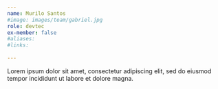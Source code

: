 ```yaml
---
name: Murilo Santos
#image: images/team/gabriel.jpg
role: devtec
ex-member: false
#aliases:
#links:
 
---
```


Lorem ipsum dolor sit amet, consectetur adipiscing elit, sed do eiusmod tempor incididunt ut labore et dolore magna.
